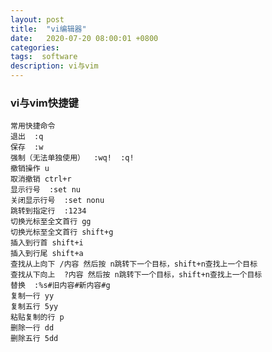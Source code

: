 ```yaml
---
layout: post
title:  "vi编辑器"
date:   2020-07-20 08:00:01 +0800
categories:
tags:  software
description: vi与vim
---
```


### vi与vim快捷键

    常用快捷命令
    退出  :q
    保存  :w
    强制（无法单独使用）  :wq!  :q!
    撤销操作 u
    取消撤销 ctrl+r
    显示行号  :set nu
    关闭显示行号  :set nonu
    跳转到指定行  :1234
    切换光标至全文首行 gg
    切换光标至全文首行 shift+g
    插入到行首 shift+i
    插入到行尾 shift+a
    查找从上向下 /内容 然后按 n跳转下一个目标，shift+n查找上一个目标
    查找从下向上  ?内容 然后按 n跳转下一个目标，shift+n查找上一个目标
    替换  :%s#旧内容#新内容#g
    复制一行 yy
    复制五行 5yy
    粘贴复制的行 p
    删除一行 dd
    删除五行 5dd
